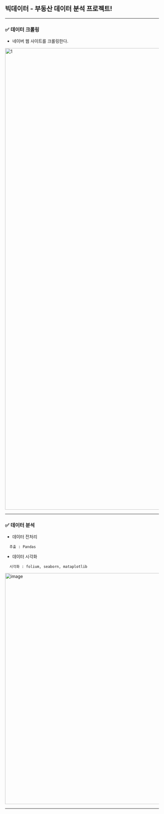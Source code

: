 ## 빅데이터 - 부동산 데이터 분석 프로젝트!

---

### ✅ 데이터 크롤링

- 네이버 웹 사이트를 크롤링한다.

<img width="1512" alt="1" src="https://user-images.githubusercontent.com/62542933/206828793-cb5759a7-0946-4ec0-beb5-0a24efb13e52.png">

---

### ✅ 데이터 분석

- 데이터 전처리

```
  추출 : Pandas
```

- 데이터 시각화

```
  시각화 : folium, seaborn, mataplotlib
```

<img width="757" alt="image" src="https://user-images.githubusercontent.com/62542933/206828997-167ea0f8-7d19-4c24-bdd0-9632df0b92ff.png">

---
